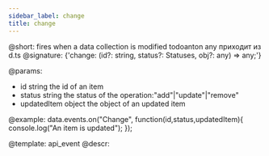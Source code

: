 ```yaml
---
sidebar_label: change
title: change
---          
```


@short: fires when a data collection is modified
todoanton any приходит из d.ts
@signature: {'change: (id?: string, status?: Statuses, obj?: any) => any;'}
	
@params:
- id				string		the id of an item
- status			string 		the status of the operation:"add"|"update"|"remove"
- updatedItem		object		the object of an updated item		


@example:
data.events.on("Change", function(id,status,updatedItem){
	console.log("An item is updated");
});

@template:	api_event
@descr:
